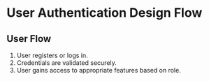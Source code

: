 # User Authentication Design Flow

## User Flow
1. User registers or logs in.
2. Credentials are validated securely.
3. User gains access to appropriate features based on role.
